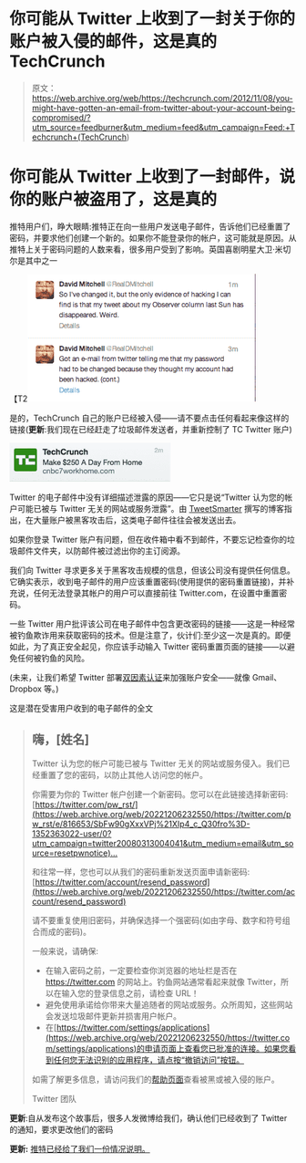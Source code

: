 # 你可能从 Twitter 上收到了一封关于你的账户被入侵的邮件，这是真的 TechCrunch

> 原文：<https://web.archive.org/web/https://techcrunch.com/2012/11/08/you-might-have-gotten-an-email-from-twitter-about-your-account-being-compromised/?utm_source=feedburner&utm_medium=feed&utm_campaign=Feed:+Techcrunch+(TechCrunch>)

# 你可能从 Twitter 上收到了一封邮件，说你的账户被盗用了，这是真的

推特用户们，睁大眼睛:推特正在向一些用户发送电子邮件，告诉他们已经重置了密码，并要求他们创建一个新的。如果你不能登录你的帐户，这可能就是原因。从推特上关于密码问题的人数来看，很多用户受到了影响。英国喜剧明星大卫·米切尔是其中之一

【T2![](img/d17c4cb7e2c4d5094737fdf1a8a13e66.png "twitter hack")

是的，TechCrunch 自己的账户已经被入侵——请不要点击任何看起来像这样的链接(**更新**:我们现在已经赶走了垃圾邮件发送者，并重新控制了 TC Twitter 账户)

[![](img/aabffbaeeb70e5cdecf6f9f0664a8e00.png "twitter hack")](https://web.archive.org/web/20221206232550/https://beta.techcrunch.com/2012/11/08/you-might-have-gotten-an-email-from-twitter-about-your-account-being-compromised/screen-shot-2012-11-08-at-13-42-48/)

Twitter 的电子邮件中没有详细描述泄露的原因——它只是说“Twitter 认为您的帐户可能已被与 Twitter 无关的网站或服务泄露”。由 [TweetSmarter](https://web.archive.org/web/20221206232550/http://blog.tweetsmarter.com/twitter-downtime/twitter-resetting-user-passwords-after-massive-hijack-attack/) 撰写的博客指出，在大量账户被黑客攻击后，这类电子邮件往往会被发送出去。

如果你登录 Twitter 账户有问题，但在收件箱中看不到邮件，不要忘记检查你的垃圾邮件文件夹，以防邮件被过滤出你的主订阅源。

我们向 Twitter 寻求更多关于黑客攻击规模的信息，但该公司没有提供任何信息。它确实表示，收到电子邮件的用户应该重置密码(使用提供的密码重置链接)，并补充说，任何无法登录其帐户的用户可以直接前往 Twitter.com，在设置中重置密码。

一些 Twitter 用户批评该公司在电子邮件中包含更改密码的链接——这是一种经常被钓鱼欺诈用来获取密码的技术。但是注意了，伙计们:至少这一次是真的。即便如此，为了真正安全起见，你应该手动输入 Twitter 密码重置页面的链接——以避免任何被钓鱼的风险。

(未来，让我们希望 Twitter 部署[双因素认证](https://web.archive.org/web/20221206232550/https://beta.techcrunch.com/2011/02/10/google-rolls-out-two-factor-authentication-for-everyone-you-should-use-it/)来加强账户安全——就像 Gmail、Dropbox 等。)

这是潜在受害用户收到的电子邮件的全文

> ## 嗨，[姓名]
> 
> Twitter 认为您的帐户可能已被与 Twitter 无关的网站或服务侵入。我们已经重置了您的密码，以防止其他人访问您的帐户。
> 
> 你需要为你的 Twitter 帐户创建一个新密码。您可以在此链接选择新密码:
> [https://twitter.com/pw_rst/](https://web.archive.org/web/20221206232550/https://twitter.com/pw_rst/e/816653/SbFw90gXxxVPj%21XIp4_c_Q30fro%3D-1352363022-user/0?utm_campaign=twitter20080313004041&utm_medium=email&utm_source=resetpwnotice)…
> 
> 和往常一样，您也可以从我们的密码重新发送页面申请新密码:[https://twitter.com/account/resend_password](https://web.archive.org/web/20221206232550/https://twitter.com/account/resend_password)
> 
> 请不要重复使用旧密码，并确保选择一个强密码(如由字母、数字和符号组合而成的密码)。
> 
> 一般来说，请确保:
> 
> *   在输入密码之前，一定要检查你浏览器的地址栏是否在 https://twitter.com 的网站上。钓鱼网站通常看起来就像 Twitter，所以在输入您的登录信息之前，请检查 URL！
> *   避免使用承诺给你带来大量追随者的网站或服务。众所周知，这些网站会发送垃圾邮件更新并损害用户帐户。
> *   在[https://twitter.com/settings/applications](https://web.archive.org/web/20221206232550/https://twitter.com/settings/applications)的申请页面上查看您已批准的连接。如果您看到任何您无法识别的应用程序，请点按“撤销访问”按钮。
> 
> 如需了解更多信息，请访问我们的[帮助页面](https://web.archive.org/web/20221206232550/https://support.twitter.com/articles/31796)查看被黑或被入侵的账户。
> 
> Twitter 团队

**更新**:自从发布这个故事后，很多人发微博给我们，确认他们已经收到了 Twitter 的通知，要求更改他们的密码

**更新:** [推特已经给了我们一份情况说明。](https://web.archive.org/web/20221206232550/https://beta.techcrunch.com/2012/11/08/twitters-response-to-compromised-account-situation-accounts-were-compromised-but-we-sent-out-too-many-emails/)